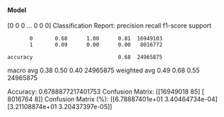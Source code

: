 #### Model
[0 0 0 ... 0 0 0]
Classification Report:
              precision    recall  f1-score   support

           0       0.68      1.00      0.81  16949103
           1       0.09      0.00      0.00   8016772

    accuracy                           0.68  24965875
   macro avg       0.38      0.50      0.40  24965875
weighted avg       0.49      0.68      0.55  24965875

Accuracy: 0.6788877217401753
Confusion Matrix:
[[16949018       85]
 [ 8016764        8]]
Confusion Matrix (%):
[[6.78887401e+01 3.40464734e-04]
 [3.21108874e+01 3.20437397e-05]]
